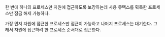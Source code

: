한 번에 하나의 프로세스만 자원에 접근하도록 보장하는데 사용
뮤텍스를 획득한 프로세스만 잠금 해제 가능하다.

가장 먼저 자원에 접근한 프로세스만 접근이 가능하고
나머지 프로세스는 대기한다.
그래서 자원에 접근하려 한 프로세스 순서대로 접근한다.